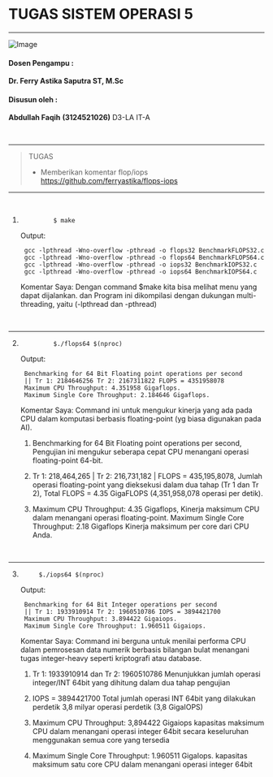 # TUGAS SISTEM OPERASI 5

---

![Image](https://github.com/user-attachments/assets/838b068c-4d85-452a-aca6-352d279fbd3f)

#### Dosen Pengampu :
**Dr. Ferry Astika Saputra ST, M.Sc**

#### Disusun oleh :
**Abdullah Faqih**
**(3124521026)**
D3-LA IT-A

<br>

---
>TUGAS
>- Memberikan komentar flop/iops
> https://github.com/ferryastika/flops-iops
>
---

<br>

1.	            $ make
    Output:

        gcc -lpthread -Wno-overflow -pthread -o flops32 BenchmarkFLOPS32.c
        gcc -lpthread -Wno-overflow -pthread -o flops64 BenchmarkFLOPS64.c
        gcc -lpthread -Wno-overflow -pthread -o iops32 BenchmarkIOPS32.c
        gcc -lpthread -Wno-overflow -pthread -o iops64 BenchmarkIOPS64.c

    Komentar Saya:
    Dengan command $make kita bisa melihat menu yang dapat dijalankan. dan Program ini dikompilasi dengan dukungan multi-threading, yaitu (-lpthread dan -pthread)

<br>

---

2.	            $./flops64 $(nproc)
    Output:

        Benchmarking for 64 Bit Floating point operations per second
        || Tr 1: 2184646256 Tr 2: 2167311822 FLOPS = 4351958078
        Maximum CPU Throughput: 4.351958 Gigaflops.
        Maximum Single Core Throughput: 2.184646 Gigaflops.

    Komentar Saya:
Command ini untuk mengukur kinerja yang ada pada CPU dalam komputasi berbasis floating-point (yg biasa digunakan pada AI).

    1. Benchmarking for 64 Bit Floating point operations per second, Pengujian ini mengukur seberapa cepat CPU menangani operasi floating-point 64-bit.
   
    2. Tr 1: 218,464,265 | Tr 2: 216,731,182 | FLOPS = 435,195,8078, Jumlah operasi floating-point yang dieksekusi dalam dua tahap (Tr 1 dan Tr 2), Total FLOPS = 4.35 GigaFLOPS (4,351,958,078 operasi per detik).
 
    3. Maximum CPU Throughput: 4.35 Gigaflops, Kinerja maksimum CPU dalam menangani operasi floating-point. Maximum Single Core Throughput: 2.18 Gigaflops Kinerja maksimum per core dari CPU Anda.
   
<br>

---

3.	        $./iops64 $(nproc)
    Output:

        Benchmarking for 64 Bit Integer operations per second
        || Tr 1: 1933910914 Tr 2: 1960510786 IOPS = 3894421700
        Maximum CPU Throughput: 3.894422 Gigaiops.
        Maximum Single Core Throughput: 1.960511 Gigaiops.

    Komentar Saya:
Command ini berguna untuk menilai performa CPU dalam pemrosesan data numerik berbasis bilangan bulat menangani tugas integer-heavy seperti kriptografi atau database.
    
    1. Tr 1: 1933910914 dan Tr 2: 1960510786 Menunjukkan jumlah operasi integer/INT 64bit yang dihitung dalam dua tahap pengujian

    2. IOPS = 3894421700 Total jumlah operasi INT 64bit yang dilakukan perdetik 3,8 milyar operasi perdetik (3,8 GigaIOPS)

    3. Maximum CPU Throughput:  3,894422 Gigaiops kapasitas maksimum CPU dalam menangani operasi integer 64bit secara keseluruhan menggunakan semua core yang tersedia

    4. Maximum Single Core Throughput: 1.960511 GigaIops. kapasitas maksimum satu core CPU dalam menangani operasi integer 64bit
   
